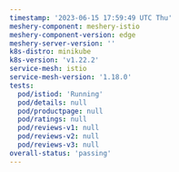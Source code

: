 ```yaml
---
timestamp: '2023-06-15 17:59:49 UTC Thu'
meshery-component: meshery-istio
meshery-component-version: edge
meshery-server-version: ''
k8s-distro: minikube
k8s-version: 'v1.22.2'
service-mesh: istio
service-mesh-version: '1.18.0'
tests:
  pod/istiod: 'Running'
  pod/details: null
  pod/productpage: null
  pod/ratings: null
  pod/reviews-v1: null
  pod/reviews-v2: null
  pod/reviews-v3: null
overall-status: 'passing'
---
```

